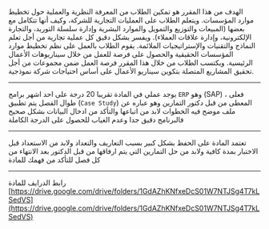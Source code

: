 الهدف من هذا المقرر هو تمكين الطلاب من المعرفة النظرية والعملية حول تخطيط موارد المؤسسات. ويتعلم الطلاب على العمليات
التجارية للشركة، وكيف أنها تتكامل مع بعضها (المبيعات والتوزيع والتمويل والموارد البشرية وإدارة سلسلة التوريد، والتجارة
الإلكترونية، وإدارة علاقات العملاء). ويفسر بشكل دقيق كل عملية تجارية من أجل تعلم النماذج والتقنيات والإستراتيجيات
الملائمة. يقوم الطلاب بالعمل على نظم تخطيط موارد المؤسسات الحقيقية والحصول على فرصة للعمل من خلال سيناريوهات الأعمال
الرئيسية. ويكتسب الطلاب من خلال هذا المقرر فرصة العمل ضمن مجموعات من أجل تحقيق المشاريع المتصلة بتكوين سيناريو الأعمال
على أساس احتياجات شركة نموذجية.

---
يوجد عملي في المادة تقريبا 20 درجة على احد اشهر برامج `ERP` وهو (SAP) ، فعلى طوال الفصل يتم تطبيق (`Case Study`) المعطى
من قبل دكتور التمارين وهو عباره عن ملف موضح فيه الخطوات لابد من اتباعها والتأكد من ادخال البيانات بشكل صحيح فالبرنامج
دقيق جدا وعدم الغياب للحصول على الدرجة الكاملة

---
تعتمد المادة على الحفظ بشكل كبير بسبب التعاريف والتعداد ولابد من الاستعداد قبل الاختبار بمدة كافية ولابد من حل التمارين
التي يتم ارفاقها من قبل الدكتور بعد الانتهاء من كل فصل للتأكد من فهمك للمادة

---
رابط الدرايف للمادة
[https://drive.google.com/drive/folders/1GdAZhKNfxeDcS01W7NTJSg4T7kLSedVS](https://drive.google.com/drive/folders/1GdAZhKNfxeDcS01W7NTJSg4T7kLSedVS)

